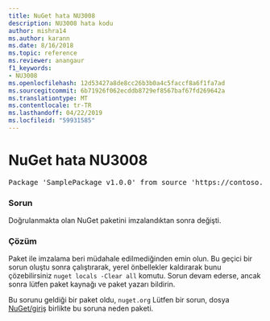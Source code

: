 ```yaml
---
title: NuGet hata NU3008
description: NU3008 hata kodu
author: mishra14
ms.author: karann
ms.date: 8/16/2018
ms.topic: reference
ms.reviewer: anangaur
f1_keywords:
- NU3008
ms.openlocfilehash: 12d53427a8de8cc26b3b0a4c5faccf8a6f1fa7ad
ms.sourcegitcommit: 6b71926f062ecddb8729ef8567baf67fd269642a
ms.translationtype: MT
ms.contentlocale: tr-TR
ms.lasthandoff: 04/22/2019
ms.locfileid: "59931585"
---
```

# <a name="nuget-error-nu3008"></a>NuGet hata NU3008

<pre>Package 'SamplePackage v1.0.0' from source 'https://contoso.com/index.json': The package integrity check failed.</pre>

### <a name="issue"></a>Sorun

Doğrulanmakta olan NuGet paketini imzalandıktan sonra değişti.


### <a name="solution"></a>Çözüm

Paket ile imzalama beri müdahale edilmediğinden emin olun. Bu geçici bir sorun oluştu sonra çalıştırarak, yerel önbellekler kaldırarak bunu çözebilirsiniz `nuget locals -Clear all` komutu. Sorun devam ederse, ancak sonra lütfen paket kaynağı ve paket yazarı bildirin.

Bu sorunu geldiği bir paket oldu, `nuget.org` Lütfen bir sorun, dosya [NuGet/giriş](https://github.com/NuGet/Home/issues) birlikte bu soruna neden paketi.


